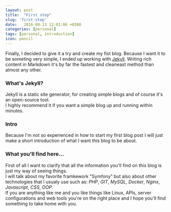 ```yaml
---
layout: post
title:  "First step"
slug: 'first-step'
date:   2016-09-13 12:01:06 +0300
categories: [personal]
tags: [personal, introduction]
icon: pencil
---
```



Finally, I decided to give it a try and create my fist blog. Because I want it to be someting very simple, I ended up working with <a href="https://jekyllrb.com" target="_blank">Jekyll</a>. Writing rich content in Markdown it's by far the fastest and cleaneast method than almost any other.

### What's Jekyll?
Jekyll is a static site generator, for creating simple blogs and of course it's an open-source tool. <br>
I highly recommend it if you want a simple blog up and running within minutes.

### Intro
Because I'm not so experienced in how to start my first blog post I will just make a short introduction of what I want this blog to be about.

### What you'll find here...

First of all I want to clarify that all the information you'll find on this blog is just my way of seeing things. <br>
I will talk about my favorite framkework "Symfony" but also about other technologies that I usualy use such as: *PHP*, *GIT*, *MySQL*, *Docker*, *Nginx*, *Javascript*, *CSS*, *OOP*. <br>
If you are anything like me and you like things like Linux, APIs, server configurations and web tools you're on the right 
place and I hope you'll find something to take home with you.
